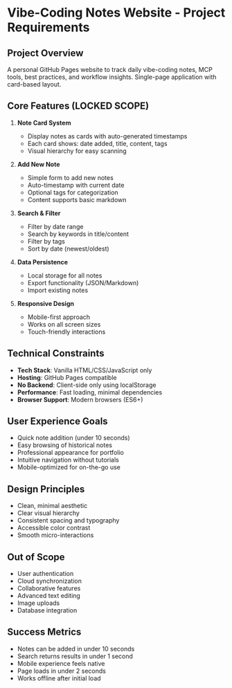 # Vibe-Coding Notes Website - Project Requirements

## Project Overview
A personal GitHub Pages website to track daily vibe-coding notes, MCP tools, best practices, and workflow insights. Single-page application with card-based layout.

## Core Features (LOCKED SCOPE)
1. **Note Card System**
   - Display notes as cards with auto-generated timestamps
   - Each card shows: date added, title, content, tags
   - Visual hierarchy for easy scanning

2. **Add New Note**
   - Simple form to add new notes
   - Auto-timestamp with current date
   - Optional tags for categorization
   - Content supports basic markdown

3. **Search & Filter**
   - Filter by date range
   - Search by keywords in title/content
   - Filter by tags
   - Sort by date (newest/oldest)

4. **Data Persistence**
   - Local storage for all notes
   - Export functionality (JSON/Markdown)
   - Import existing notes

5. **Responsive Design**
   - Mobile-first approach
   - Works on all screen sizes
   - Touch-friendly interactions

## Technical Constraints
- **Tech Stack**: Vanilla HTML/CSS/JavaScript only
- **Hosting**: GitHub Pages compatible
- **No Backend**: Client-side only using localStorage
- **Performance**: Fast loading, minimal dependencies
- **Browser Support**: Modern browsers (ES6+)

## User Experience Goals
- Quick note addition (under 10 seconds)
- Easy browsing of historical notes
- Professional appearance for portfolio
- Intuitive navigation without tutorials
- Mobile-optimized for on-the-go use

## Design Principles
- Clean, minimal aesthetic
- Clear visual hierarchy
- Consistent spacing and typography
- Accessible color contrast
- Smooth micro-interactions

## Out of Scope
- User authentication
- Cloud synchronization
- Collaborative features
- Advanced text editing
- Image uploads
- Database integration

## Success Metrics
- Notes can be added in under 10 seconds
- Search returns results in under 1 second
- Mobile experience feels native
- Page loads in under 2 seconds
- Works offline after initial load